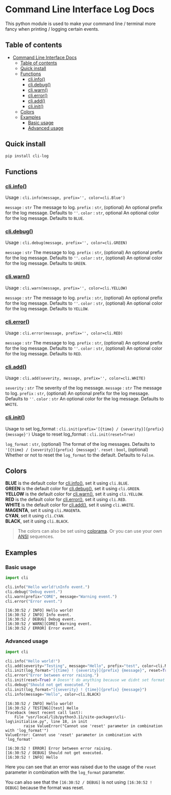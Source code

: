 # Command Line Interface Log Docs

This python module is used to make your command line / terminal more fancy when printing / logging certain events.

## Table of contents
- [Command Line Interface Docs](#command-line-interface-docs)
  - [Table of contents](#table-of-contents)
  - [Quick install](#quick-install)
  - [Functions](#functions)
    - [cli.info()](#cliinfo)
    - [cli.debug()](#clidebug)
    - [cli.warn()](#cliwarn)
    - [cli.error()](#clierror)
    - [cli.add()](#cliadd)
    - [cli.init()](#cliinit)
  - [Colors](#colors)
  - [Examples](#examples)
    - [Basic usage](#basic-usage)
    - [Advanced usage](#advanced-usage)

## Quick install

```bash
pip install cli-log
```

## Functions

### [cli.info()](https://github.com/DeltaBotics/cli-log/blob/bc0dc4f66d6df40b92f714fd92b5db1f4d20801a/cli/core.py#L24-L37)

Usage : ``cli.info(message, prefix='', color=cli.Blue')``

`message` : `str` 
The message to log.
`prefix` : `str`, (optional)
An optional prefix for the log message. Defaults to `''`.
`color` : `str`, optional
An optional color for the log message. Defaults to `BLUE`.

### [cli.debug()](https://github.com/DeltaBotics/cli-log/blob/bc0dc4f66d6df40b92f714fd92b5db1f4d20801a/cli/core.py#L39-L52)

Usage : ``cli.debug(message, prefix='', color=cli.GREEN)``

`message` : `str` 
The message to log.
`prefix` : `str`, (optional)
An optional prefix for the log message. Defaults to `''`.
`color` : `str`, (optional)
An optional color for the log message. Defaults to `GREEN`.

### [cli.warn()](https://github.com/DeltaBotics/cli-log/blob/bc0dc4f66d6df40b92f714fd92b5db1f4d20801a/cli/core.py#L54-L67)

Usage  : ``cli.warn(message, prefix='', color=cli.YELLOW)``

`message` : `str` 
The message to log.
`prefix` : `str`, (optional)
An optional prefix for the log message. Defaults to `''`.
`color` : `str`, (optional)
An optional color for the log message. Defaults to `YELLOW`.

### [cli.error()](https://github.com/DeltaBotics/cli-log/blob/bc0dc4f66d6df40b92f714fd92b5db1f4d20801a/cli/core.py#L69-L83)

Usage : ``cli.error(message, prefix='', color=cli.RED)``

`message` : `str` 
The message to log.
`prefix` : `str`, (optional)
An optional prefix for the log message. Defaults to `''`.
`color` : `str`, (optional)
An optional color for the log message. Defaults to `RED`.

### [cli.add()](https://github.com/DeltaBotics/cli-log/blob/bc0dc4f66d6df40b92f714fd92b5db1f4d20801a/cli/core.py#L6-L22)

Usage  : ``cli.add(severity, message, prefix='', color=cli.WHITE)``

`severity` : `str` 
The severity of the log message.
`message` : `str` 
The message to log.
`prefix` : `str`, (optional)
An optional prefix for the log message. Defaults to `''`.
`color` : `str` 
An optional color for the log message. Defaults to `WHITE`.

### [cli.init()](https://github.com/DeltaBotics/cli-log/blob/bc0dc4f66d6df40b92f714fd92b5db1f4d20801a/cli/__init__.py#L3)


Usage to set log_format : ``cli.init(prefix='[{time} / {severity}]{prefix} {message}')``
Usage to reset log_format : ``cli.init(reset=True)``

`log_format` : `str`, (optional)
The format of the log messages. Defaults to `'[{time} / {severity}]{prefix} {message}'`.
`reset` : `bool`, (optional)
Whether or not to reset the `log_format` to the default. Defaults to `False`.

## Colors
**BLUE** is the default color for [cli.info()](#cliinfo), set it using `cli.BLUE`.<br /> 
**GREEN** is the default color for [cli.debug()](#clidebug), set it using `cli.GREEN`.<br /> 
**YELLOW** is the default color for [cli.warn()](#cliwarn), set it using `cli.YELLOW`.<br /> 
**RED** is the default color for [cli.error()](#clierror), set it using `cli.RED`.<br /> 
**WHITE** is the default color for [cli.add()](#cliadd), set it using `cli.WHITE`.<br /> 
**MAGENTA**, set it using `cli.MAGENTA`.<br /> 
**CYAN**, set it using `cli.CYAN`.<br />
**BLACK**, set it using `cli.BLACK`.<br /> 

> The colors can also be set using [colorama](https://github.com/tartley/colorama?tab=readme-ov-file#colored-output).
> Or you can use your own [ANSI](https://gist.github.com/rene-d/9e584a7dd2935d0f461904b9f2950007#file-colors-py) sequences.

## Examples

### Basic usage
```python
import cli

cli.info("Hello world!\nInfo event.")
cli.debug("Debug event.")
cli.warn(prefix="CORE", message="Warning event.")
cli.error("Error event.")
```

```log
[16:30:52 / INFO] Hello world!
[16:30:52 / INFO] Info event.
[16:30:52 / DEBUG] Debug event.
[16:30:52 / WARN][CORE] Warning event.
[16:30:52 / ERROR] Error event.
```

### Advanced usage
```python
import cli

cli.info("Hello world!")
cli.add(severity="Testing", message="Hello", prefix="test", color=cli.MAGENTA)
cli.init(log_format="[{time} ! {severity}]{prefix} {message}", reset=True)
cli.error("Error between error raising.")
cli.init(reset=True) # Doesn't do anything because we didnt set format before
cli.debug("Should not get executed.")
cli.init(log_format="[{severity} ! {time}]{prefix} {message}")
cli.info(message="Hello", color=cli.BLACK)
```

```log
[16:30:52 / INFO] Hello world!
[16:30:52 / TESTING][test] Hello
Traceback (most recent call last):
    File "usr/local/lib/python3.11/site-packages\cli-log\initialise.py", line 18, in init
        raise ValueError("Cannot use 'reset' parameter in combination with 'log_format'")
ValueError: Cannot use 'reset' parameter in combination with 'log_format'

[16:30:52 ! ERROR] Error between error raising.
[16:30:52 / DEBUG] Should not get executed.
[16:30:52 ! INFO] Hello
```
Here you can see that an error was raised due to the usage of the `reset` parameter in combination with the `log_format` parameter.

You can also see that the `[16:30:52 / DEBUG]` is not using `[16:30:52 ! DEBUG]` because the format was reset.
